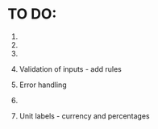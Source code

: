 # TO DO:

1. 

2. 

3. 

4. Validation of inputs - add rules

5. Error handling

6. 

7. Unit labels - currency and percentages

